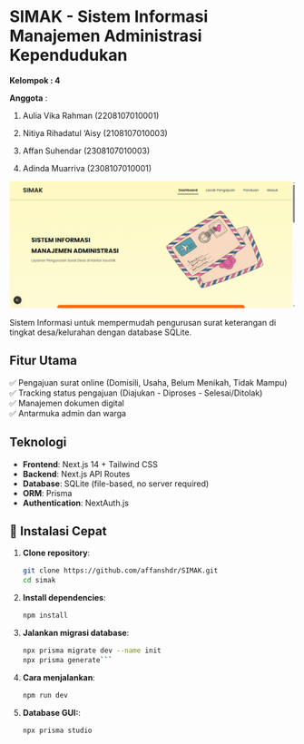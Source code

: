 # SIMAK - Sistem Informasi Manajemen Administrasi Kependudukan

**Kelompok : 4**

**Anggota** :

1. Aulia Vika Rahman (2208107010001)

2. Nitiya Rihadatul ‘Aisy (2108107010003)

3. Affan Suhendar (2308107010003)

4. Adinda Muarriva (2308107010001)


![alt text](image.png)

Sistem Informasi untuk mempermudah pengurusan surat keterangan di tingkat desa/kelurahan dengan database SQLite.

## Fitur Utama
✅ Pengajuan surat online (Domisili, Usaha, Belum Menikah, Tidak Mampu)  
✅ Tracking status pengajuan (Diajukan - Diproses - Selesai/Ditolak)  
✅ Manajemen dokumen digital  
✅ Antarmuka admin dan warga  

## Teknologi
- **Frontend**: Next.js 14 + Tailwind CSS
- **Backend**: Next.js API Routes
- **Database**: SQLite (file-based, no server required)
- **ORM**: Prisma
- **Authentication**: NextAuth.js

## 🚀 Instalasi Cepat

1. **Clone repository**:
   ```bash
   git clone https://github.com/affanshdr/SIMAK.git
   cd simak
2. **Install dependencies**:
   ```bash
   npm install
3. **Jalankan migrasi database**:
   ```bash
   npx prisma migrate dev --name init
   npx prisma generate```
4. **Cara menjalankan**:
   ```bash
   npm run dev
5. **Database GUI:**:
   ```bash
   npx prisma studio